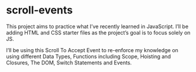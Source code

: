 # scroll-events

This project aims to practice what I’ve recently learned in JavaScript. I’ll be adding HTML and CSS starter files as the project’s goal is to focus solely on JS.

I’ll be using this Scroll To Accept Event to re-enforce my knowledge on using different Data Types, Functions including Scope, Hoisting and Closures, The DOM, Switch Statements and Events.
